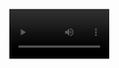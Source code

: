 <video src='[your URL here](https://github.com/SalamSki/CBQuestTracker/blob/main/static/tutorial.mp4)' width=180/>


